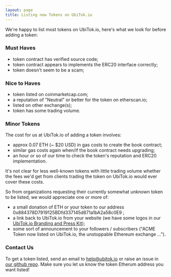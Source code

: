 ```yaml
---
layout: page
title: Listing new Tokens on UbiTok.io
---
```


We're happy to list most tokens on UbiTok.io, here's what we look for before adding a token:

### Must Haves

- token contract has verified source code;
- token contract appears to implements the ERC20 interface correctly;
- token doesn't seem to be a scam;

### Nice to Haves

- token listed on coinmarketcap.com;
- a reputation of "Neutral" or better for the token on etherscan.io;
- listed on other exchange(s);
- token has some trading volume.

### Minor Tokens

The cost for us at UbiTok.io of adding a token involves:
 - approx 0.07 ETH (~ $20 USD) in gas costs to create the book contract;
 - similar gas costs again when/if the book contract needs upgrading;
 - an hour or so of our time to check the token's reputation and ERC20 implementation.

It's not clear for less well-known tokens with little trading volume whether the fees we'd get from clients trading the token on UbiTok.io would ever cover these costs.

So from organizations requesting their currently somewhat unknown token to be listed, we would appreciate one or more of:
 - a small donation of ETH or your token to our address 0x884378D7919125BDfd337145d871a1bA2a58c0E9 ;
 - a link back to UbiTok.io from your website (we have some logos in our [UbiTok.io Branding and Press Kit](../img/ubitok-brading-press-kit.zip));
 - some sort of announcement to your followers / subscribers ("ACME Token now listed on UbiTok.io, the unstoppable Ethereum exchange ...").

### Contact Us

To get a token listed, send an email to help@ubitok.io or raise an issue in [our github repo](https://github.com/bonnag/ubitok.io). Make sure you let us know the token Etherum address you want listed!
